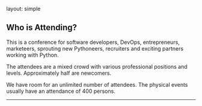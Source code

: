 layout: simple

## Who is Attending?

This is a conference for software developers, DevOps, entrepreneurs, marketeers, sprouting new Pythoneers, recruiters and exciting partners working with Python.


The attendees are a mixed crowd with various professional positions and levels. Approximately half are newcomers.


We have room for an unlimited number of attendees. The physical events usually have an attendance of 400 persons.

<hr class="blue-line">
